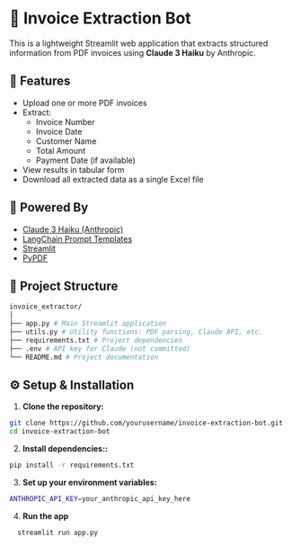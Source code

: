 # 🧾 Invoice Extraction Bot

This is a lightweight Streamlit web application that extracts structured information from PDF invoices using **Claude 3 Haiku** by Anthropic.

## 🚀 Features

- Upload one or more PDF invoices
- Extract:
  - Invoice Number
  - Invoice Date
  - Customer Name
  - Total Amount
  - Payment Date (if available)
- View results in tabular form
- Download all extracted data as a single Excel file

## 🧠 Powered By

- [Claude 3 Haiku (Anthropic)](https://www.anthropic.com/index/claude)
- [LangChain Prompt Templates](https://www.langchain.com/)
- [Streamlit](https://streamlit.io/)
- [PyPDF](https://pypi.org/project/pypdf/)

## 📂 Project Structure

``` bash
invoice_extractor/
│
├── app.py # Main Streamlit application
├── utils.py # Utility functions: PDF parsing, Claude API, etc.
├── requirements.txt # Project dependencies
├── .env # API key for Claude (not committed)
└── README.md # Project documentation
```


## ⚙️ Setup & Installation

1. **Clone the repository:**

```bash
git clone https://github.com/yourusername/invoice-extraction-bot.git
cd invoice-extraction-bot
```

2. **Install dependencies::**
``` bash
pip install -r requirements.txt
```

3. **Set up your environment variables:**
``` bash
ANTHROPIC_API_KEY=your_anthropic_api_key_here

```
4. **Run the app**
 ``` bash
   streamlit run app.py

   ```
